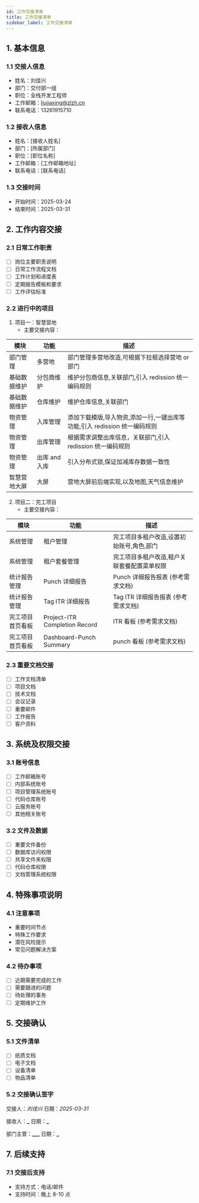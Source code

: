 ```yaml
---
id: 工作交接清单
title: 工作交接清单
sidebar_label: 工作交接清单
---
```


## 1. 基本信息

### 1.1 交接人信息

- 姓名：刘佳兴
- 部门：交付部一组
- 职位：全栈开发工程师
- 工作邮箱：liujiaxing@zlzh.cn
- 联系电话：13261915710

### 1.2 接收人信息

- 姓名：[接收人姓名]
- 部门：[所属部门]
- 职位：[职位名称]
- 工作邮箱：[工作邮箱地址]
- 联系电话：[联系电话]

### 1.3 交接时间

- 开始时间：2025-03-24
- 结束时间：2025-03-31

## 2. 工作内容交接

### 2.1 日常工作职责

- [ ] 岗位主要职责说明
- [ ] 日常工作流程文档
- [ ] 工作计划和进度表
- [ ] 定期报告模板和要求
- [ ] 工作评估标准

### 2.2 进行中的项目

1. 项目一：智慧营地
   - 主要交接内容：

| 模块 | 功能 | 描述 |
| --- | --- | --- |
| 部门管理 | 多营地 | 部门管理多营地改造,可根据下拉框选择营地 or 部门 |
| 基础数据维护 | 分包商维护 | 维护分包商信息,关联部门,引入 redission 统一编码规则 |
| 基础数据维护 | 仓库维护 | 维护仓库信息,关联部门 |
| 物资管理 | 入库管理 | 添加下载模版,导入物资,添加一行,一键出库等功能,引入 redission 统一编码规则 |
| 物资管理 | 出库管理 | 根据需求调整出库信息，关联部门,引入 redission 统一编码规则 |
| 物资管理 | 出库 and 入库 | 引入分布式锁,保证加减库存数据一致性 |
| 智慧营地大屏 | 大屏 | 营地大屏前后端实现,以及地图,天气信息维护 |

2. 项目二：完工项目
   - 主要交接内容：

| 模块 | 功能 | 描述 |
| --- | --- | --- |
| 系统管理 | 租户管理 | 完工项目多租户改造,设置初始账号,角色,部门 |
| 系统管理 | 租户套餐管理 | 完工项目多租户改造,租户关联套餐配置菜单权限 |
| 统计报告管理 | Punch 详细报告 | Punch 详细报告报表 (参考需求文档) |
| 统计报告管理 | Tag ITR 详细报告 | Tag ITR 详细报告报表 (参考需求文档) |
| 完工项目首页看板 | Project-ITR Completion Record | ITR 看板 (参考需求文档) |
| 完工项目首页看板 | Dashboard-Punch Summary | punch 看板 (参考需求文档) |

### 2.3 重要文档交接

- [ ] 工作文档清单
- [ ] 项目文档
- [ ] 技术文档
- [ ] 会议记录
- [ ] 重要邮件
- [ ] 工作报告
- [ ] 客户资料

## 3. 系统及权限交接

### 3.1 账号信息

- [ ] 工作邮箱账号
- [ ] 内部系统账号
- [ ] 项目管理系统账号
- [ ] 代码仓库账号
- [ ] 云服务账号
- [ ] 其他相关账号

### 3.2 文件及数据

- [ ] 重要文件备份
- [ ] 数据库访问权限
- [ ] 共享文件夹权限
- [ ] 代码仓库权限
- [ ] 文档管理系统权限

## 4. 特殊事项说明

### 4.1 注意事项

- 重要时间节点
- 特殊工作要求
- 潜在风险提示
- 常见问题解决方案

### 4.2 待办事项

- [ ] 近期需要完成的工作
- [ ] 需要跟进的问题
- [ ] 待处理的事务
- [ ] 定期维护工作

## 5. 交接确认

### 5.1 文件清单

- [ ] 纸质文档
- [ ] 电子文档
- [ ] 设备清单
- [ ] 物品清单

### 5.2 交接确认签字

交接人：_刘佳兴_ 日期：_2025-03-31_

接收人：******\_****** 日期：******\_******

部门主管：****\_\_\_**** 日期：******\_******

## 7. 后续支持

### 7.1 交接后支持

- 支持方式：电话/邮件
- 支持时间：晚上 8-10 点
